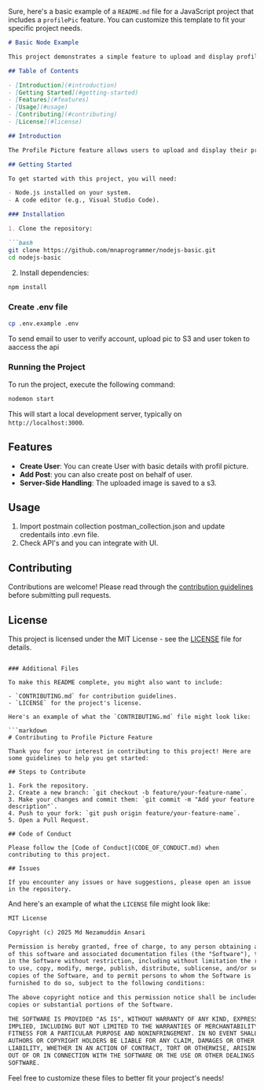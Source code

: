 Sure, here's a basic example of a `README.md` file for a JavaScript project that includes a `profilePic` feature. You can customize this template to fit your specific project needs.

```markdown
# Basic Node Example

This project demonstrates a simple feature to upload and display profile pictures using JavaScript.

## Table of Contents

- [Introduction](#introduction)
- [Getting Started](#getting-started)
- [Features](#features)
- [Usage](#usage)
- [Contributing](#contributing)
- [License](#license)

## Introduction

The Profile Picture feature allows users to upload and display their profile pictures. It includes a basic file upload functionality and a preview of the selected image before it is uploaded to the server.

## Getting Started

To get started with this project, you will need:

- Node.js installed on your system.
- A code editor (e.g., Visual Studio Code).

### Installation

1. Clone the repository:

```bash
git clone https://github.com/mnaprogrammer/nodejs-basic.git
cd nodejs-basic
```

2. Install dependencies:

```bash
npm install
```
### Create .env file
```bash
cp .env.example .env
```
To send email to user to verify account, upload pic to S3 and user token to aaccess the api

### Running the Project

To run the project, execute the following command:

```bash
nodemon start
```

This will start a local development server, typically on `http://localhost:3000`.

## Features

- **Create User**: You can create User with basic details with profil picture.
- **Add Post**: you can also create post on behalf of user.
- **Server-Side Handling**: The uploaded image is saved to a s3.

## Usage

1. Import postmain collection postman_collection.json and update credentails into .evn file.
2. Check API's and you can integrate with UI.

## Contributing

Contributions are welcome! Please read through the [contribution guidelines](CONTRIBUTING.md) before submitting pull requests.

## License

This project is licensed under the MIT License - see the [LICENSE](LICENSE) file for details.
```

### Additional Files

To make this README complete, you might also want to include:

- `CONTRIBUTING.md` for contribution guidelines.
- `LICENSE` for the project's license.

Here's an example of what the `CONTRIBUTING.md` file might look like:

```markdown
# Contributing to Profile Picture Feature

Thank you for your interest in contributing to this project! Here are some guidelines to help you get started:

## Steps to Contribute

1. Fork the repository.
2. Create a new branch: `git checkout -b feature/your-feature-name`.
3. Make your changes and commit them: `git commit -m "Add your feature description"`.
4. Push to your fork: `git push origin feature/your-feature-name`.
5. Open a Pull Request.

## Code of Conduct

Please follow the [Code of Conduct](CODE_OF_CONDUCT.md) when contributing to this project.

## Issues

If you encounter any issues or have suggestions, please open an issue in the repository.
```

And here's an example of what the `LICENSE` file might look like:

```markdown
MIT License

Copyright (c) 2025 Md Nezamuddin Ansari

Permission is hereby granted, free of charge, to any person obtaining a copy
of this software and associated documentation files (the "Software"), to deal
in the Software without restriction, including without limitation the rights
to use, copy, modify, merge, publish, distribute, sublicense, and/or sell
copies of the Software, and to permit persons to whom the Software is
furnished to do so, subject to the following conditions:

The above copyright notice and this permission notice shall be included in all
copies or substantial portions of the Software.

THE SOFTWARE IS PROVIDED "AS IS", WITHOUT WARRANTY OF ANY KIND, EXPRESS OR
IMPLIED, INCLUDING BUT NOT LIMITED TO THE WARRANTIES OF MERCHANTABILITY,
FITNESS FOR A PARTICULAR PURPOSE AND NONINFRINGEMENT. IN NO EVENT SHALL THE
AUTHORS OR COPYRIGHT HOLDERS BE LIABLE FOR ANY CLAIM, DAMAGES OR OTHER
LIABILITY, WHETHER IN AN ACTION OF CONTRACT, TORT OR OTHERWISE, ARISING FROM,
OUT OF OR IN CONNECTION WITH THE SOFTWARE OR THE USE OR OTHER DEALINGS IN THE
SOFTWARE.
```

Feel free to customize these files to better fit your project's needs!